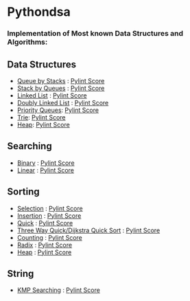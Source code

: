  # Pythondsa 
 ### Implementation of Most known Data Structures and Algorithms:
 
 ## Data Structures
 
 -  [Queue by Stacks](https://github.com/shivammehta007/pythondsa/blob/master/structures/queue_by_stack.py) : [Pylint Score](https://github.com/shivammehta007/pythondsa/blob/master/structures/pylint_scores/queue_by_stackpy_pylint.out)
 -  [Stack by Queues](https://github.com/shivammehta007/pythondsa/blob/master/structures/stack_by_queues.py) : [Pylint Score](https://github.com/shivammehta007/pythondsa/blob/master/structures/pylint_scores/stackbyqueuespy_pylint.out)
 -  [Linked List](https://github.com/shivammehta007/pythondsa/blob/master/structures/linkedlists.py) : [Pylint Score](https://github.com/shivammehta007/pythondsa/blob/master/structures/pylint_scores/linkedlistspy_pylint.out)
 -  [Doubly Linked List](https://github.com/shivammehta007/pythondsa/blob/master/structures/doublelinkedlist.py) : [Pylint Score](https://github.com/shivammehta007/pythondsa/blob/master/structures/pylint_scores/doublelinkedlist_pylint.out)
 - [Priority Queues](https://github.com/shivammehta007/pythondsa/blob/development/structures/priority_queue.py): [Pylint Score](https://github.com/shivammehta007/pythondsa/blob/development/structures/pylint_scores/priority_queuespy_pylint.out)
  - [Trie](https://github.com/shivammehta007/pythondsa/blob/master/structures/trie.py): [Pylint Score](https://github.com/shivammehta007/pythondsa/blob/master/structures/pylint_scores/triepy_pylint.out)
  - [Heap](https://github.com/shivammehta007/pythondsa/blob/master/structures/heap.py): [Pylint Score](https://github.com/shivammehta007/pythondsa/blob/master/structures/pylint_scores/heappy_pylint.out)
 
 
 ## Searching
 
 -  [Binary](https://github.com/shivammehta007/pythondsa/blob/master/search/binary.py) : [Pylint Score](https://github.com/shivammehta007/pythondsa/blob/master/search/pylint_score/binarypy_pylint.out)
 -  [Linear](https://github.com/shivammehta007/pythondsa/blob/master/search/linear.py) : [Pylint Score](https://github.com/shivammehta007/pythondsa/blob/master/search/pylint_score/linearpy_pylint.out)
 
## Sorting

 -  [Selection](https://github.com/shivammehta007/pythondsa/blob/master/sort/selection.py) : [Pylint Score](https://github.com/shivammehta007/pythondsa/blob/master/sort/pylint_scores/selection_sort_pylint.out)
 -  [Insertion](https://github.com/shivammehta007/pythondsa/blob/master/sort/insertion.py) : [Pylint Score](https://github.com/shivammehta007/pythondsa/blob/master/sort/pylint_scores/insertion_sort_pylint.out)
 -  [Quick](https://github.com/shivammehta007/pythondsa/blob/master/sort/quick.py) : [Pylint Score](https://github.com/shivammehta007/pythondsa/blob/master/sort/pylint_scores/quick_sort_pylint.out)
 -  [Three Way Quick/Dijkstra Quick Sort](https://github.com/shivammehta007/pythondsa/blob/master/sort/three_way_quick.py) : [Pylint Score](https://github.com/shivammehta007/pythondsa/blob/master/sort/pylint_scores/three_way_quick_sort_pylint.out)
 -  [Counting](https://github.com/shivammehta007/pythondsa/blob/master/sort/counting.py) : [Pylint Score](https://github.com/shivammehta007/pythondsa/blob/master/sort/pylint_scores/counting_sort_pylint.out)
 -  [Radix](https://github.com/shivammehta007/pythondsa/blob/master/sort/radix.py) : [Pylint Score](https://github.com/shivammehta007/pythondsa/blob/master/sort/pylint_scores/radix_sort_pylint.out)
 -  [Heap]( https://github.com/shivammehta007/pythondsa/blob/master/sort/heap.py) : [Pylint Score](https://github.com/shivammehta007/pythondsa/blob/master/sort/pylint_scores/heap_sort_pylint.out)
 
 ## String

 -  [KMP Searching](https://github.com/shivammehta007/pythondsa/blob/master/algorithms/string/kmpstringmatching.py) : [Pylint Score](https://github.com/shivammehta007/pythondsa/blob/master/algorithms/string/pylint_scores/kmpstringmaching_pylint.out)
 
 
